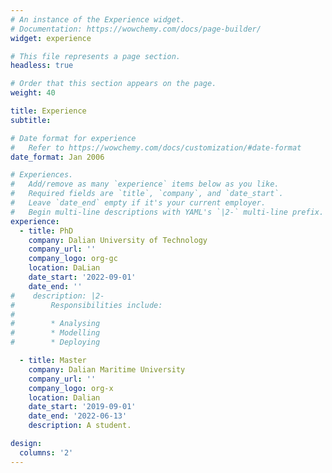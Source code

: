 ```yaml
---
# An instance of the Experience widget.
# Documentation: https://wowchemy.com/docs/page-builder/
widget: experience

# This file represents a page section.
headless: true

# Order that this section appears on the page.
weight: 40

title: Experience
subtitle:

# Date format for experience
#   Refer to https://wowchemy.com/docs/customization/#date-format
date_format: Jan 2006

# Experiences.
#   Add/remove as many `experience` items below as you like.
#   Required fields are `title`, `company`, and `date_start`.
#   Leave `date_end` empty if it's your current employer.
#   Begin multi-line descriptions with YAML's `|2-` multi-line prefix.
experience:
  - title: PhD
    company: Dalian University of Technology
    company_url: ''
    company_logo: org-gc
    location: DaLian
    date_start: '2022-09-01'
    date_end: ''
#    description: |2-
#        Responsibilities include:
#        
#        * Analysing
#        * Modelling
#        * Deploying

  - title: Master
    company: Dalian Maritime University
    company_url: ''
    company_logo: org-x
    location: Dalian
    date_start: '2019-09-01'
    date_end: '2022-06-13'
    description: A student.

design:
  columns: '2'
---
```

